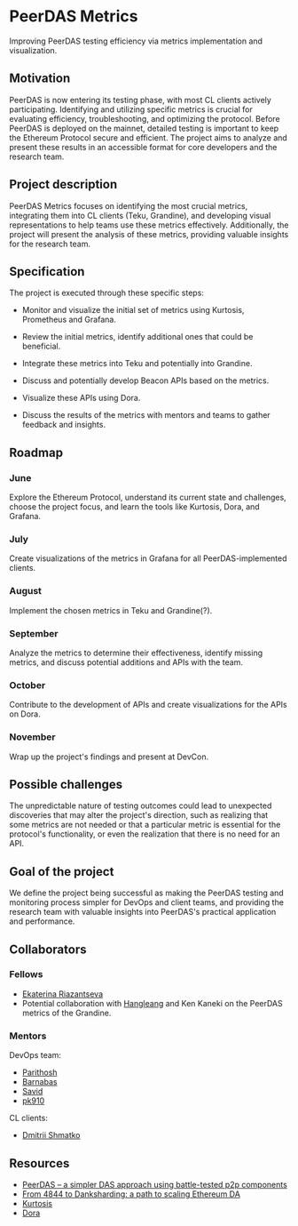 # PeerDAS Metrics

Improving PeerDAS testing efficiency via metrics implementation and visualization. 

## Motivation

PeerDAS is now entering its testing phase, with most CL clients actively participating. Identifying and utilizing specific metrics is crucial for evaluating efficiency, troubleshooting, and optimizing the protocol. Before PeerDAS is deployed on the mainnet, detailed testing is important to keep the Ethereum Protocol secure and efficient. The project aims to analyze and present these results in an accessible format for core developers and the research team.

## Project description

PeerDAS Metrics focuses on identifying the most crucial metrics, integrating them into CL clients (Teku, Grandine), and developing visual representations to help teams use these metrics effectively. Additionally, the project will present the analysis of these metrics, providing valuable insights for the research team.

## Specification

The project is executed through these specific steps:

- Monitor and visualize the initial set of metrics using Kurtosis, Prometheus and Grafana.

- Review the initial metrics, identify additional ones that could be beneficial.
- Integrate these metrics into Teku and potentially into Grandine.
- Discuss and potentially develop Beacon APIs based on the metrics.
- Visualize these APIs using Dora.
- Discuss the results of the metrics with mentors and teams to gather feedback and insights.

## Roadmap

### **June**

Explore the Ethereum Protocol, understand its current state and challenges, choose the project focus, and learn the tools like Kurtosis, Dora, and Grafana.

### **July**

Create visualizations of the metrics in Grafana for all PeerDAS-implemented clients.

### **August**

Implement the chosen metrics in Teku and Grandine(?).

### **September**

Analyze the metrics to determine their effectiveness, identify missing metrics, and discuss potential additions and APIs with the team.

### **October**

Contribute to the development of APIs and create visualizations for the APIs on Dora.

### **November**

Wrap up the project's findings and present at DevCon.

## Possible challenges

The unpredictable nature of testing outcomes could lead to unexpected discoveries that may alter the project's direction, such as realizing that some metrics are not needed or that a particular metric is essential for the protocol's functionality, or even the realization that there is no need for an API.

## Goal of the project
We define the project being successful as making the PeerDAS testing and monitoring process simpler for DevOps and client teams, and providing the research team with valuable insights into PeerDAS's practical application and performance.

## Collaborators

### Fellows 
- [Ekaterina Riazantseva]( https://github.com/KatyaRyazantseva)
- Potential collaboration with [Hangleang](https://github.com/hangleang) and Ken Kaneki on the PeerDAS metrics of the Grandine. 

### Mentors
DevOps team:
- [Parithosh](https://github.com/parithosh)
- [Barnabas](https://github.com/barnabasbusa)
- [Savid](https://github.com/Savid)
- [pk910](https://github.com/pk910)

CL clients:
- [Dmitrii Shmatko](https://github.com/zilm13)

## Resources
- [PeerDAS – a simpler DAS approach using battle-tested p2p components](https://ethresear.ch/t/peerdas-a-simpler-das-approach-using-battle-tested-p2p-components/16541)
- [From 4844 to Danksharding: a path to scaling Ethereum DA](https://ethresear.ch/t/from-4844-to-danksharding-a-path-to-scaling-ethereum-da/18046)
- [Kurtosis](https://docs.kurtosis.com/)
- [Dora](https://github.com/ethpandaops/dora)
